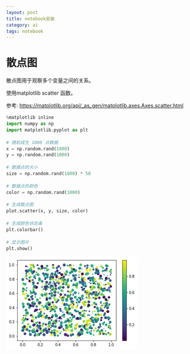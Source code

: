```yaml
---
layout: post
title: notebook安装
category: ai
tags: notebook
---
```


# 散点图

散点图用于观察多个变量之间的关系。 

使用matplotlib scatter 函数。

参考: https://matplotlib.org/api/_as_gen/matplotlib.axes.Axes.scatter.html



```python
%matplotlib inline
import numpy as np
import matplotlib.pyplot as plt

# 随机成生 1000 点数据
x = np.random.rand(1000)
y = np.random.rand(1000)

# 数据点的大小
size = np.random.rand(1000) * 50

# 数据点的颜色
color = np.random.rand(1000)

# 生成散点图
plot.scatter(x, y, size, color)

# 生成颜色状态条
plt.colorbar()

# 显示图片
plt.show()

```


![png](/assets/2017-10-31-scatter_files/2017-10-31-scatter_2_0.png)

